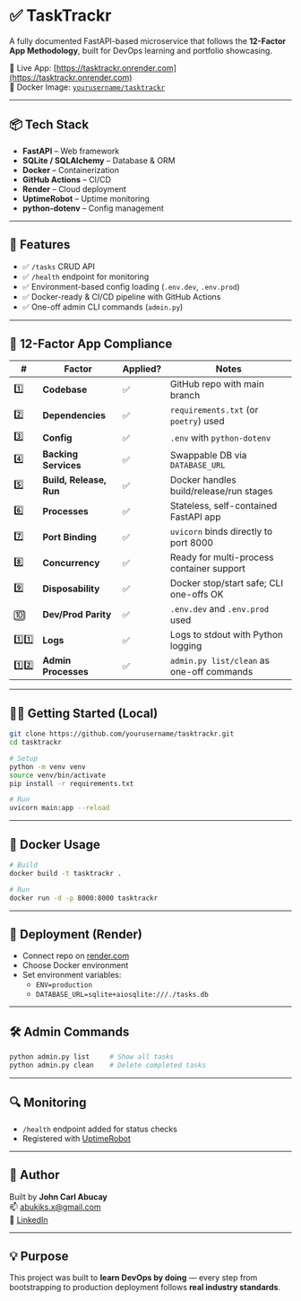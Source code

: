 # ✅ TaskTrackr

A fully documented FastAPI-based microservice that follows the **12-Factor App Methodology**, built for DevOps learning and portfolio showcasing.

🔗 Live App: [https://tasktrackr.onrender.com](https://tasktrackr.onrender.com)  
🐳 Docker Image: [`yourusername/tasktrackr`](https://hub.docker.com/repository/docker/yourusername/tasktrackr)

---

## 📦 Tech Stack

- **FastAPI** – Web framework
- **SQLite / SQLAlchemy** – Database & ORM
- **Docker** – Containerization
- **GitHub Actions** – CI/CD
- **Render** – Cloud deployment
- **UptimeRobot** – Uptime monitoring
- **python-dotenv** – Config management

---

## 🚀 Features

- ✅ `/tasks` CRUD API
- ✅ `/health` endpoint for monitoring
- ✅ Environment-based config loading (`.env.dev`, `.env.prod`)
- ✅ Docker-ready & CI/CD pipeline with GitHub Actions
- ✅ One-off admin CLI commands (`admin.py`)

---

## 📘 12-Factor App Compliance

| #  | Factor                 | Applied? | Notes                                     |
|----|------------------------|----------|-------------------------------------------|
| 1️⃣ | **Codebase**          | ✅        | GitHub repo with main branch              |
| 2️⃣ | **Dependencies**      | ✅        | `requirements.txt` (or `poetry`) used     |
| 3️⃣ | **Config**            | ✅        | `.env` with `python-dotenv`               |
| 4️⃣ | **Backing Services**  | ✅        | Swappable DB via `DATABASE_URL`           |
| 5️⃣ | **Build, Release, Run**| ✅       | Docker handles build/release/run stages   |
| 6️⃣ | **Processes**         | ✅        | Stateless, self-contained FastAPI app     |
| 7️⃣ | **Port Binding**      | ✅        | `uvicorn` binds directly to port 8000     |
| 8️⃣ | **Concurrency**       | ✅        | Ready for multi-process container support |
| 9️⃣ | **Disposability**     | ✅        | Docker stop/start safe; CLI one-offs OK   |
| 🔟 | **Dev/Prod Parity**    | ✅        | `.env.dev` and `.env.prod` used           |
| 1️⃣1️⃣ | **Logs**           | ✅        | Logs to stdout with Python logging        |
| 1️⃣2️⃣ | **Admin Processes** | ✅        | `admin.py list/clean` as one-off commands |

---

## 🧑‍💻 Getting Started (Local)

```bash
git clone https://github.com/yourusername/tasktrackr.git
cd tasktrackr

# Setup
python -m venv venv
source venv/bin/activate
pip install -r requirements.txt

# Run
uvicorn main:app --reload
```

---

## 🐳 Docker Usage

```bash
# Build
docker build -t tasktrackr .

# Run
docker run -d -p 8000:8000 tasktrackr
```

---

## 🚀 Deployment (Render)

- Connect repo on [render.com](https://render.com/)
- Choose Docker environment
- Set environment variables:
  - `ENV=production`
  - `DATABASE_URL=sqlite+aiosqlite:///./tasks.db`

---

## 🛠 Admin Commands

```bash
python admin.py list     # Show all tasks
python admin.py clean    # Delete completed tasks
```

---

## 🔍 Monitoring

- `/health` endpoint added for status checks
- Registered with [UptimeRobot](https://uptimerobot.com)

---

## 🙌 Author

Built by **John Carl Abucay**  
📫 [abukiks.x@gmail.com](mailto:abukiks.x@gmail.com)  
🔗 [LinkedIn](https://www.linkedin.com/in/yourprofile)

---

## 💡 Purpose

This project was built to **learn DevOps by doing** — every step from bootstrapping to production deployment follows **real industry standards**.
